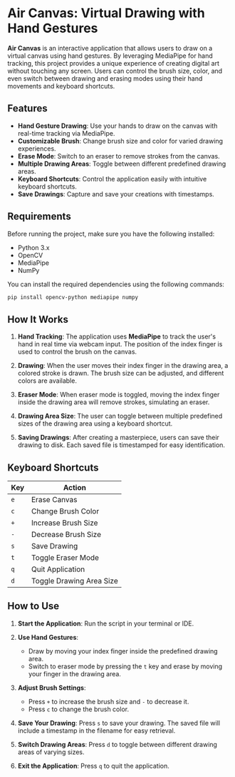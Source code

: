 # Air Canvas: Virtual Drawing with Hand Gestures

**Air Canvas** is an interactive application that allows users to draw on a virtual canvas using hand gestures. By leveraging MediaPipe for hand tracking, this project provides a unique experience of creating digital art without touching any screen. Users can control the brush size, color, and even switch between drawing and erasing modes using their hand movements and keyboard shortcuts.

## Features

- **Hand Gesture Drawing**: Use your hands to draw on the canvas with real-time tracking via MediaPipe.
- **Customizable Brush**: Change brush size and color for varied drawing experiences.
- **Erase Mode**: Switch to an eraser to remove strokes from the canvas.
- **Multiple Drawing Areas**: Toggle between different predefined drawing areas.
- **Keyboard Shortcuts**: Control the application easily with intuitive keyboard shortcuts.
- **Save Drawings**: Capture and save your creations with timestamps.

## Requirements

Before running the project, make sure you have the following installed:

- Python 3.x
- OpenCV
- MediaPipe
- NumPy

You can install the required dependencies using the following commands:

```bash
pip install opencv-python mediapipe numpy
```

## How It Works

1. **Hand Tracking**: The application uses **MediaPipe** to track the user's hand in real time via webcam input. The position of the index finger is used to control the brush on the canvas.
   
2. **Drawing**: When the user moves their index finger in the drawing area, a colored stroke is drawn. The brush size can be adjusted, and different colors are available.

3. **Eraser Mode**: When eraser mode is toggled, moving the index finger inside the drawing area will remove strokes, simulating an eraser.

4. **Drawing Area Size**: The user can toggle between multiple predefined sizes of the drawing area using a keyboard shortcut.

5. **Saving Drawings**: After creating a masterpiece, users can save their drawing to disk. Each saved file is timestamped for easy identification.

## Keyboard Shortcuts

| Key | Action |
| --- | ------ |
| `e` | Erase Canvas |
| `c` | Change Brush Color |
| `+` | Increase Brush Size |
| `-` | Decrease Brush Size |
| `s` | Save Drawing |
| `t` | Toggle Eraser Mode |
| `q` | Quit Application |
| `d` | Toggle Drawing Area Size |

## How to Use

1. **Start the Application**: Run the script in your terminal or IDE.

2. **Use Hand Gestures**:
   - Draw by moving your index finger inside the predefined drawing area.
   - Switch to eraser mode by pressing the `t` key and erase by moving your finger in the drawing area.
   
3. **Adjust Brush Settings**:
   - Press `+` to increase the brush size and `-` to decrease it.
   - Press `c` to change the brush color.
   
4. **Save Your Drawing**: Press `s` to save your drawing. The saved file will include a timestamp in the filename for easy retrieval.

5. **Switch Drawing Areas**: Press `d` to toggle between different drawing areas of varying sizes.

6. **Exit the Application**: Press `q` to quit the application.

